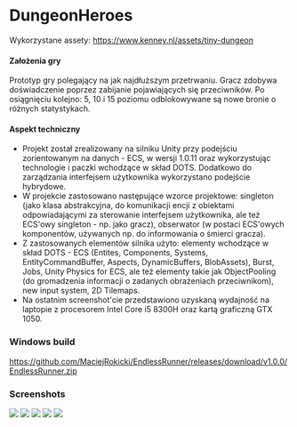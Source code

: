 # DungeonHeroes

Wykorzystane assety: https://www.kenney.nl/assets/tiny-dungeon

#### Założenia gry
Prototyp gry polegający na jak najdłuższym przetrwaniu. Gracz zdobywa doświadczenie poprzez zabijanie pojawiających się przeciwników. Po osiągnięciu kolejno: 5, 10 i 15 poziomu odblokowywane są nowe bronie o różnych statystykach.

#### Aspekt techniczny
* Projekt został zrealizowany na silniku Unity przy podejściu zorientowanym na danych - ECS, w wersji 1.0.11 oraz wykorzystując technologie i paczki wchodzące w skład DOTS. Dodatkowo do zarządzania interfejsem użytkownika wykorzystano podejście hybrydowe.
* W projekcie zastosowano następujące wzorce projektowe: singleton (jako klasa abstrakcyjna, do komunikacji encji z obiektami odpowiadającymi za sterowanie interfejsem użytkownika, ale też ECS'owy singleton - np. jako gracz), obserwator (w postaci ECS'owych komponentów, używanych np. do informowania o śmierci gracza).
* Z zastosowanych elementów silnika użyto: elementy wchodzące w skład DOTS - ECS (Entites, Components, Systems, EntityCommandBuffer, Aspects, DynamicBuffers, BlobAssets), Burst, Jobs, Unity Physics for ECS, ale też elementy takie jak ObjectPooling (do gromadzenia informacji o zadanych obrażeniach przeciwnikom), new input system, 2D Tilemaps.
* Na ostatnim screenshot'cie przedstawiono uzyskaną wydajność na laptopie z procesorem Intel Core i5 8300H oraz kartą graficzną GTX 1050.

### Windows build
https://github.com/MaciejRokicki/EndlessRunner/releases/download/v1.0.0/EndlessRunner.zip

### Screenshots
![](/../master/Media/1.png)
![](/../master/Media/2.png)
![](/../master/Media/3.png)
![](/../master/Media/4.png)
![](/../master/Media/5.png)
